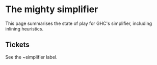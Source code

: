 # The mighty simplifier


This page summarises the state of play for GHC's simplifier, including inlining heuristics.

## Tickets

See the ~simplifier label.
